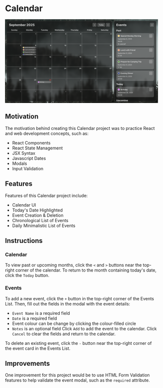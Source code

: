 # Calendar
![Calendar project filled with events](./readme-assets/calendar-with-events.png)

## Motivation
The motivation behind creating this Calendar project was to practice React and web development concepts, such as:
- React Components
- React State Management
- JSX Syntax
- Javascript Dates
- Modals
- Input Validation

## Features
Features of this Calendar project include:
- Calendar UI
- Today's Date Highlighted
- Event Creation & Deletion
- Chronological List of Events
- Daily Minimalistic List of Events

## Instructions
### Calendar
To view past or upcoming months, click the `<` and `>` buttons near the top-right corner of the calendar. To return to the month containing today's date, click the `Today` button.

### Events
To add a new event, click the `+` button in the top-right corner of the Events List. Then, fill out the fields in the modal with the event details:
- `Event Name` is a required field
- `Date` is a required field
- Event colour can be change by clicking the colour-filled circle
- `Notes` is an optional field
Click `Add` to add the event to the calendar. Click `Cancel` to clear the fields and return to the calendar.

To delete an existing event, click the `-` button near the top-right corner of the event card in the Events List.

## Improvements
One improvement for this project would be to use HTML Form Validation features to help validate the event modal, such as the `required` attribute.
